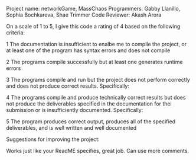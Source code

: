 Project name: networkGame, MassChaos
Programmers: Gabby Llanillo, Sophia Bochkareva, Shae Trimmer
Code Reviewer: Akash Arora

On a scale of 1 to 5, I give this code a rating of 4 based on the following criteria:

1  The documentation is insufficient to enalbe me to compile the project, or at least one of the program has syntax errors and does not compile

2  The programs compile successfully but at least one generates runtime errors

3  The programs compile and run but the project does not perform correctly and does not produce correct results.
Specifically:

4  The programs compile and produce technically correct results but does not produce the deliverables specified in the documentation for thei submission or is insufficiently documented.
Specifically:

5  The program produces correct output, produces all of the specified deliverables, and is well written and well documented

Suggestions for improving the project:

Works just like your ReadME specifies, great job. Can use more comments. 
